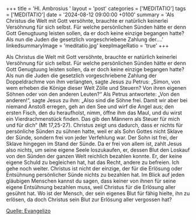 +++
title = 'Hl. Ambrosius  '
layout = 'post'
categories = ['MEDITATIO']
tags = ['MEDITATIO']
date = '2024-08-12 09:00:00 +0100'
summary = 'Als Christus die Welt mit Gott versöhnte, brauchte er natürlich keinerlei Versöhnung für sich selbst. Für welche persönlichen Sünden hätte er denn Gott Genugtuung leisten sollen, da er doch keine einzige begangen hatte? Als nun die Juden die gesetzlich vorgeschriebene Zahlung der....'
linkedsummaryImage = 'meditatio.jpg'
keepImageRatio = 'true'
+++
 
Als Christus die Welt mit Gott versöhnte, brauchte er natürlich keinerlei Versöhnung für sich selbst. Für welche persönlichen Sünden hätte er denn Gott Genugtuung leisten sollen, da er doch keine einzige begangen hatte? Als nun die Juden die gesetzlich vorgeschriebene Zahlung der Doppeldrachme von ihm verlangten, sagte Jesus zu Petrus: „Simon, von wem erheben die Könige dieser Welt Zölle und Steuern? Von ihren eigenen Söhnen oder von den anderen Leuten?“ Als Petrus antwortete: „Von den anderen!“, sagte Jesus zu ihm: „Also sind die Söhne frei.<!--more--> Damit wir aber bei niemand Anstoß erregen, geh an den See und wirf die Angel aus; den ersten Fisch, den du heraufholst, nimm, öffne ihm das Maul, und du wirst ein Vierdrachmenstück finden. Das gib den Männern als Steuer für mich und für dich“ (Mt 17,25-27).
Christus zeigt uns dadurch, dass er nichts für persönliche Sünden zu sühnen hatte, weil er als Sohn Gottes nicht Sklave der Sünde, sondern frei von jeder Verfehlung war. Der Sohn ist frei, der Sklave hingegen im Stand der Sünde. Da er frei von allem ist, zahlt Jesus also nichts, um seine eigene Seele loszukaufen, er, dessen Blut den Loskauf von den Sünden der ganzen Welt reichlich bezahlen konnte. Er, der keine eigene Schuld zu begleichen hat, hat das Recht, andere zu befreien. 
Ich gehe noch weiter. Christus ist nicht der einzige, der für die Erlösung oder Entsühnung persönlicher Sünde nichts zu bezahlen hat. Im Blick auf jeden gläubigen Menschen kannst du sagen, dass keiner von ihnen für seine eigene Entsühnung bezahlen muss, weil Christus für die Erlösung aller gesühnt hat. Wo ist der Mensch, der sein eigenes Blut für fähig hielte, ihn zu erlösen, da doch Christus sein Blut zur Erlösung aller vergossen hat?


[Quelle: Evangelizo](https://evangeliumtagfuertag.org/DE/gospel)
